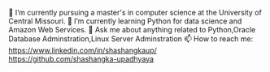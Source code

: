 🔭 I’m currently pursuing a master's in computer science at the University of Central Missouri.
🌱 I’m currently learning Python for data science and Amazon Web Services.
💬 Ask me about anything related to Python,Oracle Database Adminstration,Linux Server Adminstration
📫 How to reach me:
https://www.linkedin.com/in/shashangkaup/
https://github.com/shashangka-upadhyaya
